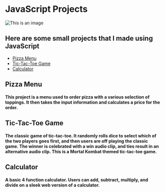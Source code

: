 # JavaScript Projects

![This is an image](https://gblobscdn.gitbook.com/spaces%2F-LdbqCujxzeJqeQqlbM2%2Favatar.png?alt=media)

## Here are some small projects that I made using JavaScript

- [Pizza Menu](JavaScript-Projects//Pizza_Project/Pizza.html)
- [Tic-Tac-Toe Game](JavaScript-Projects/TicTacToe/TicTacToe.html)
- [Calculator](JavaScript-Projects/Calculator/calculator.html)

## Pizza Menu

#### This project is a menu used to order pizza with a various selection of toppings. It then takes the input information and calculates a price for the order.

## Tic-Tac-Toe Game

#### The classic game of tic-tac-toe. It randomly rolls dice to select which of the two players goes first, and then users are off playing the classic game. The winner is celebrated with a win audio clip, and ties result in an alternative audio clip. This is a Mortal Kombat themed tic-tac-toe game.

## Calculator

#### A basic 4 function calculator. Users can add, subtract, multiply, and divide on a sleek web version of a calculator.
